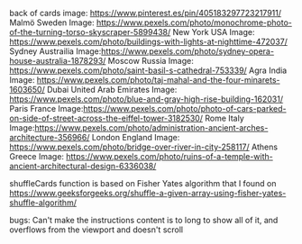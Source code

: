 back of cards image: https://www.pinterest.es/pin/405183297723217911/
Malmö Sweden Image: https://www.pexels.com/photo/monochrome-photo-of-the-turning-torso-skyscraper-5899438/
New York USA Image: https://www.pexels.com/photo/buildings-with-lights-at-nighttime-472037/
Sydney Austrailia Image:https://www.pexels.com/photo/sydney-opera-house-australia-1878293/
Moscow Russia Image: https://www.pexels.com/photo/saint-basil-s-cathedral-753339/
Agra India Image: https://www.pexels.com/photo/taj-mahal-and-the-four-minarets-1603650/
Dubai United Arab Emirates Image: https://www.pexels.com/photo/blue-and-gray-high-rise-building-162031/
Paris France Image:https://www.pexels.com/photo/photo-of-cars-parked-on-side-of-street-across-the-eiffel-tower-3182530/
Rome Italy Image:https://www.pexels.com/photo/administration-ancient-arches-architecture-356966/
London England Image: https://www.pexels.com/photo/bridge-over-river-in-city-258117/
Athens Greece Image: https://www.pexels.com/photo/ruins-of-a-temple-with-ancient-architectural-design-6336038/

shuffleCards function is based on Fisher Yates algorithm that I found on https://www.geeksforgeeks.org/shuffle-a-given-array-using-fisher-yates-shuffle-algorithm/


bugs: 
Can't make the instructions content is to long to show all of it, and overflows from the viewport and doesn't scroll 